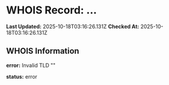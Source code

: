 # WHOIS Record: ...

**Last Updated:** 2025-10-18T03:16:26.131Z
**Checked At:** 2025-10-18T03:16:26.131Z

## WHOIS Information

**error:** Invalid TLD ""

**status:** error

